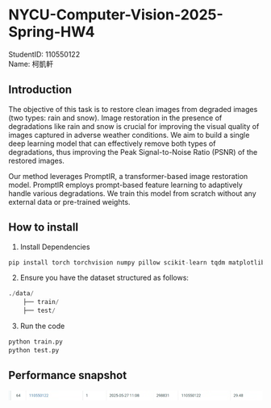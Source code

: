 # NYCU-Computer-Vision-2025-Spring-HW4
StudentID: 110550122  
Name: 柯凱軒

## Introduction
The objective of this task is to restore clean images from degraded images (two types: rain and snow). Image restoration in the presence of degradations like rain and snow is crucial for improving the visual quality of images captured in adverse weather conditions. We aim to build a single deep learning model that can effectively remove both types of degradations, thus improving the Peak Signal-to-Noise Ratio (PSNR) of the restored images.
  
Our method leverages PromptIR, a transformer-based image restoration model. PromptIR employs prompt-based feature learning to adaptively handle various degradations. We train this model from scratch without any external data or pre-trained weights.




## How to install
1. Install Dependencies  
```python
pip install torch torchvision numpy pillow scikit-learn tqdm matplotlib einops
```
2. Ensure you have the dataset structured as follows:
```python
./data/
    ├── train/
    ├── test/
```
3. Run the code
```python
python train.py
python test.py
```
## Performance snapshot
![performance](https://github.com/Khsuanko/NYCU-Computer-Vision-2025-Spring-HW4/blob/main/performance.png)
